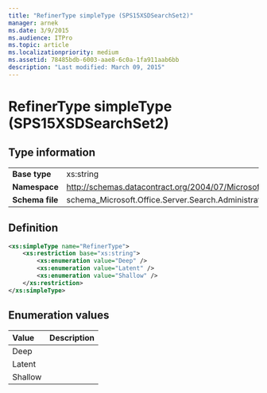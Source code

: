 ```yaml
---
title: "RefinerType simpleType (SPS15XSDSearchSet2)"
manager: arnek
ms.date: 3/9/2015
ms.audience: ITPro
ms.topic: article
ms.localizationpriority: medium
ms.assetid: 78485bdb-6003-aae8-6c0a-1fa911aab6bb
description: "Last modified: March 09, 2015"
---
```


# RefinerType simpleType (SPS15XSDSearchSet2)



## Type information

|||
|:-----|:-----|
|**Base type** <br/> |xs:string  <br/> |
|**Namespace** <br/> |http://schemas.datacontract.org/2004/07/Microsoft.Office.Server.Search.Administration  <br/> |
|**Schema file** <br/> |schema_Microsoft.Office.Server.Search.Administration.xsd  <br/> |

## Definition

```XML
<xs:simpleType name="RefinerType">
    <xs:restriction base="xs:string">
        <xs:enumeration value="Deep" />
        <xs:enumeration value="Latent" />
        <xs:enumeration value="Shallow" />
    </xs:restriction>
</xs:simpleType>

```

## Enumeration values

|**Value**|**Description**|
|:-----|:-----|
|Deep  <br/> ||
|Latent  <br/> ||
|Shallow  <br/> ||
